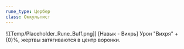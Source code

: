 ```yaml
---
rune_type: Цербер
class: Оккультист
---
```

![[Temp/Placeholder_Rune_Buff.png]]
[Навык - Вихрь] Урон "Вихря" +{0}%, жертвы затягиваются в центр воронки.
